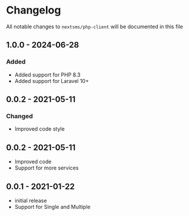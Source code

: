 # Changelog

All notable changes to `nextsms/php-client` will be documented in this file


## 1.0.0 - 2024-06-28

### Added

-   Added support for PHP 8.3
-   Added support for Laravel 10+

## 0.0.2 - 2021-05-11

### Changed

-   Improved code style

## 0.0.2 - 2021-05-11

-   Improved code
-   Support for more services

## 0.0.1 - 2021-01-22

-   initial release
-   Support for Single and Multiple

